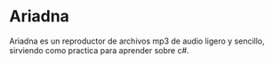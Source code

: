 # Ariadna
Ariadna es un reproductor de archivos mp3 de audio ligero y sencillo, sirviendo como practica para aprender sobre c#.
